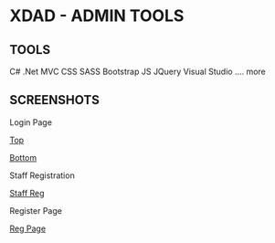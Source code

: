 # XDAD - ADMIN TOOLS

## TOOLS

C#
.Net 
MVC
CSS
SASS 
Bootstrap
JS
JQuery 
Visual Studio
.... more 

## SCREENSHOTS
Login Page 

[Top](https://i.imgur.com/PzKq8wf.png)

[Bottom](https://i.imgur.com/c9EKGsR.png)

Staff Registration

[Staff Reg](https://i.imgur.com/oCvq7Lx.png)

Register Page 

[Reg Page](https://i.imgur.com/mFBPdE7.png)

